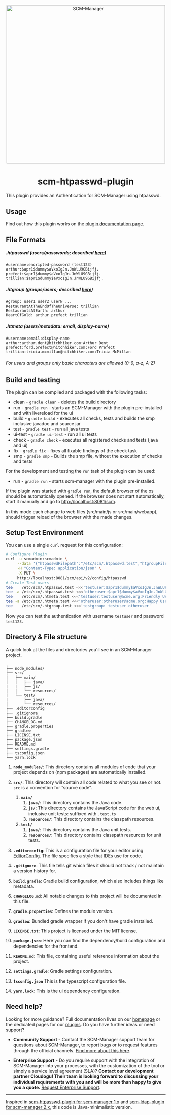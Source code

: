 <p align="center">
  <a href="https://scm-manager.org/">
    <img alt="SCM-Manager" src="https://download.scm-manager.org/images/logo/scm-manager_logo.png" width="500" />
  </a>
</p>
<h1 align="center">
  scm-htpasswd-plugin
</h1>

This plugin provides an Authentication for SCM-Manager using htpasswd.

## Usage

Find out how this plugin works on the [plugin documentation page](https://scm-manager.org/plugins/scm-htpasswd-plugin/docs/).

## File Formats

##### .htpasswd (users/passwords; described [here](https://httpd.apache.org/docs/2.4/misc/password_encryptions.html))

    #username:encripted-password (test123)
    arthur:$apr1$dummy$aVxoIgJn.JnWLU9GBijfj.
    prefect:$apr1$dummy$aVxoIgJn.JnWLU9GBijfj.
    trillian:$apr1$dummy$aVxoIgJn.JnWLU9GBijfj.

##### .htgroup (groups/users; described [here](https://httpd.apache.org/docs/2.4/mod/mod_authz_groupfile.html))

    #group: user1 user2 userN ...
    RestaurantAtTheEndOfTheUniverse: trillian
    RestaurantsAtEarth: arthur
    HeartOfGold: arthur prefect trillian

##### .htmeta (users/metadata: email, display-name)

    #username:email:display-name
    arthur:arthur.dent@hitchhiker.com:Arthur Dent
    prefect:ford.prefect@hitchhiker.com:Ford Prefect
    trillian:tricia.mcmillan@hitchhiker.com:Tricia McMillan

###### For users and groups only basic characters are allowed (0-9, a-z, A-Z)

## Build and testing

The plugin can be compiled and packaged with the following tasks:

* clean - `gradle clean` - deletes the build directory
* run - `gradle run` - starts an SCM-Manager with the plugin pre-installed and with livereload for the ui
* build - `gradle build` - executes all checks, tests and builds the smp inclusive javadoc and source jar
* test - `gradle test` - run all java tests
* ui-test - `gradle ui-test` - run all ui tests
* check - `gradle check` - executes all registered checks and tests (java and ui)
* fix - `gradle fix` - fixes all fixable findings of the check task
* smp - `gradle smp` - Builds the smp file, without the execution of checks and tests

For the development and testing the `run` task of the plugin can be used:

* run - `gradle run` - starts scm-manager with the plugin pre-installed.

If the plugin was started with `gradle run`, the default browser of the os should be automatically opened.
If the browser does not start automatically, start it manually and go to [http://localhost:8081/scm](http://localhost:8081/scm).

In this mode each change to web files (src/main/js or src/main/webapp), should trigger reload of the browser with the made changes.

## Setup Test Environment

You can use a single `curl` request for this configuration:

```bash
# Configure Plugin
curl -u scmadmin:scmadmin \
     --data '{"htpasswdFilepath":"/etc/scm/.htpasswd.test","htgroupFilepath":"/etc/scm/.htgroup.test","htmetaFilepath":"/etc/scm/.htmeta.test","enabled":true,"showTestDialog":false}' \
     -H "Content-Type: application/json" \
     -X PUT \
     http://localhost:8081/scm/api/v2/config/htpasswd
# Create Test users
tee    /etc/scm/.htpasswd.test <<<'testuser:$apr1$dummy$aVxoIgJn.JnWLU9GBijfj.'
tee -a /etc/scm/.htpasswd.test <<<'otheruser:$apr1$dummy$aVxoIgJn.JnWLU9GBijfj.'
tee    /etc/scm/.htmeta.test <<<'testuser:testuser@acme.org:Friendly User'
tee -a /etc/scm/.htmeta.test <<<'otheruser:otheruser@acme.org:Happy User'
tee    /etc/scm/.htgroup.test <<<'testgroup: testuser otheruser'
```

Now you can test the authentication with username `testuser` and password `test123`.

## Directory & File structure

A quick look at the files and directories you'll see in an SCM-Manager project.

    .
    ├── node_modules/
    ├── src/
    |   ├── main/
    |   |   ├── java/
    |   |   ├── js/
    |   |   └── resources/
    |   └── test/
    |       ├── java/
    |       └── resources/
    ├── .editorconfig
    ├── .gitignore
    ├── build.gradle
    ├── CHANGELOG.md
    ├── gradle.properties
    ├── gradlew
    ├── LICENSE.txt
    ├── package.json
    ├── README.md
    ├── settings.gradle
    ├── tsconfig.json
    └── yarn.lock

1.  **`node_modules/`**: This directory contains all modules of code that your project depends on (npm packages) are automatically installed.

2.  **`src/`**: This directory will contain all code related to what you see or not. `src` is a convention for “source code”.
    1. **`main/`**
        1. **`java/`**: This directory contains the Java code.
        2. **`js/`**: This directory contains the JavaScript code for the web ui, inclusive unit tests: suffixed with `.test.ts`
        3. **`resources/`**: This directory contains the classpath resources.
    2. **`test/`**
        1. **`java/`**: This directory contains the Java unit tests.
        2. **`resources/`**: This directory contains classpath resources for unit tests.

3.  **`.editorconfig`**: This is a configuration file for your editor using [EditorConfig](https://editorconfig.org/). The file specifies a style that IDEs use for code.

4.  **`.gitignore`**: This file tells git which files it should not track / not maintain a version history for.

5.  **`build.gradle`**: Gradle build configuration, which also includes things like metadata.

6.  **`CHANGELOG.md`**: All notable changes to this project will be documented in this file.

7.  **`gradle.properties`**: Defines the module version.

8.  **`gradlew`**: Bundled gradle wrapper if you don't have gradle installed.

9.  **`LICENSE.txt`**: This project is licensed under the MIT license.

10.  **`package.json`**: Here you can find the dependency/build configuration and dependencies for the frontend.

11.  **`README.md`**: This file, containing useful reference information about the project.

12.  **`settings.gradle`**: Gradle settings configuration.

13. **`tsconfig.json`** This is the typescript configuration file.

14. **`yarn.lock`**: This is the ui dependency configuration.

## Need help?

Looking for more guidance? Full documentation lives on our [homepage](https://scm-manager.org/docs/) or the dedicated pages for our [plugins](https://scm-manager.org/plugins/). Do you have further ideas or need support?

- **Community Support** - Contact the SCM-Manager support team for questions about SCM-Manager, to report bugs or to request features through the official channels. [Find more about this here](https://scm-manager.org/support/).

- **Enterprise Support** - Do you require support with the integration of SCM-Manager into your processes, with the customization of the tool or simply a service level agreement (SLA)? **Contact our development partner Cloudogu! Their team is looking forward to discussing your individual requirements with you and will be more than happy to give you a quote.** [Request Enterprise Support](https://cloudogu.com/en/scm-manager-enterprise/).

---
Inspired in [scm-htpasswd-plugin for scm-manager 1.x](https://bitbucket.org/triologygmbh/scm-htpasswd-plugin/) and [scm-ldap-plugin for scm-manager 2.x](https://github.com/scm-manager/scm-ldap-plugin), this code is Java-minimalistic version.
